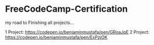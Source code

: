 # FreeCodeCamp-Certification
my road to FInishing all projects...


1 Project:
https://codepen.io/benjaminmustafa/pen/GRoaJqE
2 Project:
https://codepen.io/benjaminmustafa/pen/ExPzjOK

